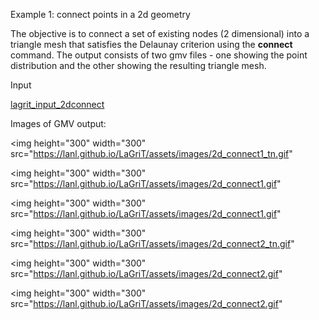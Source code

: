  Example 1: connect points in a 2d geometry

 The objective is to connect a set of existing nodes (2 dimensional) into a triangle mesh that satisfies the Delaunay criterion using the  **connect** command.
 The output consists of two gmv files - one showing the point  distribution and the other showing the resulting triangle mesh.

 Input

 [lagrit\_input\_2dconnect](../lagrit_input_2dconnect)

 Images of GMV output:

<img height="300" width="300" src="https://lanl.github.io/LaGriT/assets/images/2d_connect1_tn.gif"

<img height="300" width="300" src="https://lanl.github.io/LaGriT/assets/images/2d_connect1.gif" 

<img height="300" width="300" src="https://lanl.github.io/LaGriT/assets/images/2d_connect1.gif"   

<img height="300" width="300" src="https://lanl.github.io/LaGriT/assets/images/2d_connect2_tn.gif"

<img height="300" width="300" src="https://lanl.github.io/LaGriT/assets/images/2d_connect2.gif"

<img height="300" width="300" src="https://lanl.github.io/LaGriT/assets/images/2d_connect2.gif"


